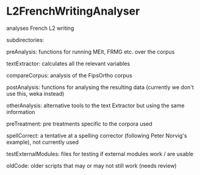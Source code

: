 # L2FrenchWritingAnalyser
analyses French L2 writing

subdirectories:

preAnalysis:
  functions for running MElt, FRMG etc. over the corpus
  
textExtractor:
  calculates all the relevant variables
  
compareCorpus:
  analysis of the FipsOrtho corpus

postAnalysis:
  functions for analysing the resulting data (currently we don't use this, weka instead)
  
otherAnalysis:
  alternative tools to the text Extractor but using the same information
  
preTreatment:
  pre treatments specific to the corpora used
  
spellCorrect:
  a tentative at a spelling corrector (following Peter Norvig's example), not currently used
  
testExternalModules:
  files for testing if external modules work / are usable
  
oldCode:
  older scripts that may or may not still work (needs review)
